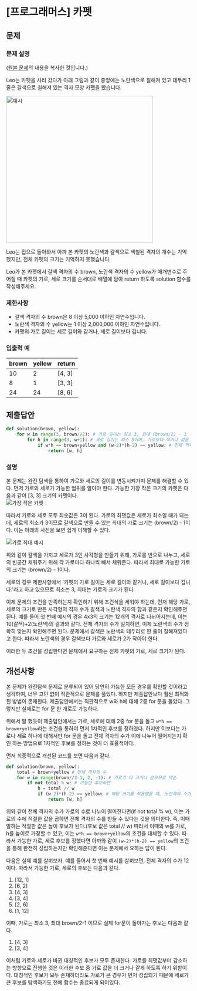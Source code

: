 # [프로그래머스] 카펫
## 문제
### 문제 설명
([원본 문제](https://programmers.co.kr/learn/courses/30/lessons/42842)의 내용을 복사한 것입니다.)

Leo는 카펫을 사러 갔다가 아래 그림과 같이 중앙에는 노란색으로 칠해져 있고 테두리 1줄은 갈색으로 칠해져 있는 격자 모양 카펫을 봤습니다.

<img width="400" alt="예시" src="https://user-images.githubusercontent.com/77680436/108177752-f4953280-7146-11eb-8536-38c76e755ffc.png">

Leo는 집으로 돌아와서 아까 본 카펫의 노란색과 갈색으로 색칠된 격자의 개수는 기억했지만, 전체 카펫의 크기는 기억하지 못했습니다.

Leo가 본 카펫에서 갈색 격자의 수 brown, 노란색 격자의 수 yellow가 매개변수로 주어질 때 카펫의 가로, 세로 크기를 순서대로 배열에 담아 return 하도록 solution 함수를 작성해주세요.

### 제한사항
* 갈색 격자의 수 brown은 8 이상 5,000 이하인 자연수입니다.
* 노란색 격자의 수 yellow는 1 이상 2,000,000 이하인 자연수입니다.
* 카펫의 가로 길이는 세로 길이와 같거나, 세로 길이보다 깁니다.

### 입출력 예
|brown|yellow|return|
|:---|:---|:---|
|10|2|[4, 3]|
|8|1|[3, 3]|
|24|24|[8, 6]|

## 제출답안
```python
def solution(brown, yellow):
    for w in range(3, brown//2): # 가로 길이는 최소 3, 최대 (brown/2) - 1
        for h in range(3, w+1): # 세로 길이는 최소 3이며, 가로보다 작거나 같음
            if w*h == brown+yellow and (w-2)*(h-2) == yellow: # 전체 격자 수와 노란색의 수가 맞으면 정답
                return [w, h]
```
### 설명
본 문제는 완전 탐색을 통하여 가로와 세로의 길이를 변동시켜가며 문제를 해결할 수 있다. 먼저 가로와 세로가 가능한 범위를 알아야 한다. 가능한 가장 작은 크기의 카펫은 다음과 같이 [3, 3] 크기의 
카펫이다.  
![가장 작은 카펫](https://user-images.githubusercontent.com/77680436/108178998-6f128200-7148-11eb-91fa-65688acbec40.png)

따라서 가로와 세로 모두 최솟값은 3이 된다. 가로의 최댓값은 세로가 최소일 때가 되는데, 세로의 최소가 3이므로 갈색으로 만들 수 있는 최대의 가로 크기는 (brown/2) - 1이다. 이는 아래의 사진을 보면 
쉽게 이해할 수 있다.

![가로 최대 예시](https://user-images.githubusercontent.com/77680436/108183736-bd764f80-714d-11eb-9856-747568964cd8.gif)

위와 같이 갈색을 가지고 세로가 3인 사각형을 만들기 위해, 가로를 반으로 나누고, 세로의 빈공간 채워주기 위해 각 가로마다 하나씩 빼서 채워준다. 따라서 최대로 가능한 가로의 크기는 
(brown/2) - 1이다.

세로의 경우 제한사항에서 '카펫의 가로 길이는 세로 길이와 같거나, 세로 길이보다 깁니다.'라고 하고 있으므로 최소는 3, 최대는 가로의 크기가 된다.

이제 문제의 조건을 만족하는지 확인하기 위해 조건식을 세워야 하는데, 먼저 해당 가로, 세로의 크기로 만든 사각형의 격자 수가 갈색과 노란색 격자의 합과 같은지 확인해주면 된다. 예를 들어
첫 번째 예시의 경우 4x3의 크기는 12개의 격자로 나뉘어지는데, 이는 10(갈색)+2(노란색)의 결과와 같다. 전체 격자의 수가 일치하면, 이제 노란색의 수가 정확히 맞는지 확인해주면 된다. 문제에서 
갈색은 노란색의 테두리로 한 줄이 칠해져있다고 한다. 따라서 노란색의 경우 갈색보다 가로와 세로가 2가 작아야 한다.

이러한 두 조건을 성립한다면 문제에서 요구하는 전체 카펫의 가로, 세로 크기가 된다.

## 개선사항
본 문제가 완전탐색 문제로 분류되어 있어 당연히 가능한 모든 경우를 확인할 것이라고 생각하여, 너무 고민 없이 직관적으로 문제를 풀었다. 하지만 제출답안보다 훨씬 최적화된 방법이 존재한다. 
제출답안에서는 직관적으로 w와 h에 대해 2중 for 문을 돌았다. 그렇지만 실제로는 for 문 한 개로도 가능하다.

위에서 말 했듯이 제출답안에서는 가로, 세로에 대해 2중 for 문을 돌고 ```w*h == brown+yellow```라는 조건을 통하여 먼저 1차적인 후보를 정하였다. 
하지만 이보다는 가로나 세로 하나에 대해서만 for 문을 돌고 전체 격자의 수가 이에 나누어 떨어지는지 확인 하는 방법으로 1차적인 후보를 정하는 것이 더 효율적이다.

먼저 최종적으로 개선된 코드를 보면 다음과 같다.
```python
def solution(brown, yellow):
    total = brown+yellow # 전체 격자의 수
    for w in range(brown//2-1, 2, -1): # 가로가 더 크거나 같으므로 역순
        if not total % w: # 가능한 후보라면
            h = total // w
            if (w-2)*(h-2) == yellow: # 해당 크기를 적용했을 때, 노란색의 수가 일치하는지 확인
                return [w, h]
```
위와 같이 전체 격자의 수가 가로의 수로 나누어 떨어진다면(if not total % w), 이는 가로의 수에 적절한 값을 곱하면 전체 격자의 수를 만들 수 있다는 것을 의미한다. 즉, 이때 말하는 적절한 값은 
높이 후보가 된다.(후보 값은 total // w) 따라서 이때의 w를 가로, h를 높이로 가정할 수 있고, 이는 ```w*h == brown+yellow```의 조건을 대체할 수 있다. 따라서 가능한 가로, 세로 후보를 정했다면 아까와 같이 
```(w-2)*(h-2) == yellow```의 조건을 통해 완전히 성립하는지만 확인해준다면 이는 문제에서 요하는 답이 된다.

다음은 실제 예를 살펴보자. 예를 들어서 첫 번째 예시를 살펴보면, 전체 격자의 수가 12이다. 따라서 가능한 가로, 세로의 후보는 다음과 같다.

1. [12, 1]
2. [6, 2]
3. [4, 3]
4. [3, 4]
5. [2, 6]
6. [1, 12]

이때, 가로는 최소 3, 최대 brown/2-1 이므로 실제 for문이 돌아가는 후보는 다음과 같다.

1. [4, 3]
2. [3, 4]

이처럼 가로와 세로가 바뀐 대칭적인 후보가 모두 존재한다. 가로를 최댓값부터 감소하는 방향으로 진행한 것은 이러한 후보 중 가로 값을 더 크거나 같게 하도록 하기 위함이다. 대칭적인 후보가 모두 
존재하더라도 가로가 큰 경우가 먼저 성립되기 때문에 세로가 큰 후보를 탐색하기도 전에 함수는 종료되게 되어있다.
